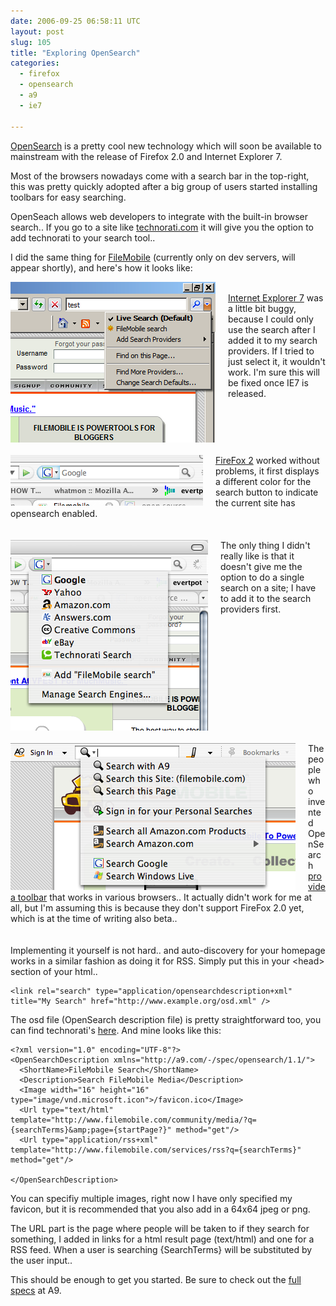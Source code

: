 ```yaml
---
date: 2006-09-25 06:58:11 UTC
layout: post
slug: 105
title: "Exploring OpenSearch"
categories:
  - firefox
  - opensearch
  - a9
  - ie7

---
```

<p><a href="http://opensearch.a9.com/">OpenSearch</a> is a pretty cool new technology which will soon be available to mainstream with the release of Firefox 2.0 and Internet Explorer 7.</p>

<p>Most of the browsers nowadays come with a search bar in the top-right, this was pretty quickly adopted after a big group of users started installing toolbars for easy searching.</p>

<p>OpenSeach allows web developers to integrate with the built-in browser search.. If you go to a site like <a href="http://www.technorati.com/">technorati.com</a> it will give you the option to add technorati to your search tool..</p>

<p>I did the same thing for <a href="http://www.filemobile.com/">FileMobile</a> (currently only on dev servers, will appear shortly), and here's how it looks like:</p>

<p><img src="/resources/images/posts/opensearch_ie7.png" alt="OpenSearch in IE7" style="float:left; padding-right: 20px" /><br />
<a href="http://www.microsoft.com/windows/ie/default.mspx">Internet Explorer 7</a> was a little bit buggy, because I could only use the search after I added it to my search providers. If I tried to just select it, it wouldn't work. I'm sure this will be fixed once IE7 is released.</p>

<p style="clear:left; padding-top: 20px"><img src="/resources/images/posts/opensearch_ff2_1.png" alt="OpenSearch flashing thing in FireFox 2" style="float:left; padding-right: 20px" /><a href="http://www.mozilla.org/projects/bonecho/">FireFox 2</a> worked without problems, it first displays a different color for the search button to indicate the current site has opensearch enabled.</p>

<p style="clear:left; padding-top: 20px"><img src="/resources/images/posts/opensearch_ff2_2.png" alt="OpenSearch in FireFox2 (image2)" style="float: left; padding-right: 20px" />The only thing I didn't really like is that it doesn't give me the option to do a single search on a site; I have to add it to the search providers first.</p>

<p style="clear: left; padding-top: 20px"><img src="/resources/images/posts/opensearch_a9.png" alt="OpenSearch in Amazon A9 toolbar" style="float: left; padding-right: 20px" />The people who invented OpenSearch <a href="http://toolbar.a9.com/">provide a toolbar</a> that works in various browsers.. It actually didn't work for me at all, but I'm assuming this is because they don't support FireFox 2.0 yet, which is at the time of writing also beta..</p>

<p style="clear:left;padding-top: 20px">
  Implementing it yourself is not hard.. and auto-discovery  for your homepage works in a similar fashion as doing it for RSS. Simply put this in your &lt;head&gt; section of your html..
</p>

```
<link rel="search" type="application/opensearchdescription+xml" title="My Search" href="http://www.example.org/osd.xml" />
```

<p>The osd file (OpenSearch description file) is pretty straightforward too, you can find technorati's <a href="http://www.technorati.com/osd.xml">here</a>. And mine looks like this:</p>

```
<?xml version="1.0" encoding="UTF-8"?>
<OpenSearchDescription xmlns="http://a9.com/-/spec/opensearch/1.1/">
  <ShortName>FileMobile Search</ShortName>
  <Description>Search FileMobile Media</Description>
  <Image width="16" height="16" type="image/vnd.microsoft.icon">/favicon.ico</Image>
  <Url type="text/html" template="http://www.filemobile.com/community/media/?q={searchTerms}&amp;page={startPage?}" method="get"/>
  <Url type="application/rss+xml" template="http://www.filemobile.com/services/rss?q={searchTerms}" method="get"/>

</OpenSearchDescription>
```

<p>You can specifiy multiple images, right now I have only specified my favicon, but it is recommended that you also add in a 64x64 jpeg or png.</p>

<p>The URL part is the page where people will be taken to if they search for something, I added in links for a html result page (text/html) and one for a RSS feed. When a user is searching {SearchTerms} will be substituted by the user input..</p>

<p>This should be enough to get you started. Be sure to check out the <a href="http://opensearch.a9.com/">full specs</a> at A9.</p>